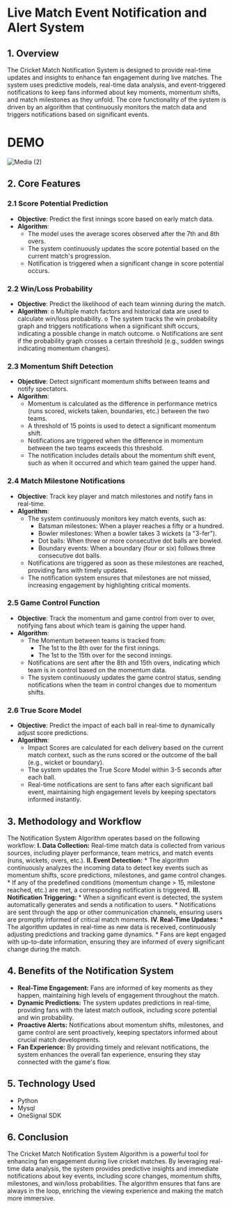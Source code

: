 # Live Match Event Notification and Alert System
## 1. Overview
The Cricket Match Notification System is designed to provide real-time updates and insights to enhance fan engagement during live matches. The system uses predictive models, real-time data analysis, and event-triggered notifications to keep fans informed about key moments, momentum shifts, and match milestones as they unfold. The core functionality of the system is driven by an algorithm that continuously monitors the match data and triggers notifications based on significant events.

# DEMO
![Media (2)](https://github.com/user-attachments/assets/56dd91d8-17ec-4597-a2aa-77c0166f045a)

## 2. Core Features
### 2.1 Score Potential Prediction
  * **Objective**: Predict the first innings score based on early match data.
  * **Algorithm**:
    *	The model uses the average scores observed after the 7th and 8th overs.
    *	The system continuously updates the score potential based on the current match's progression.
    *	Notification is triggered when a significant change in score potential occurs.
### 2.2 Win/Loss Probability
  * **Objective**: Predict the likelihood of each team winning during the match.
  * **Algorithm**:
o	Multiple match factors and historical data are used to calculate win/loss probability.
o	The system tracks the win probability graph and triggers notifications when a significant shift occurs, indicating a possible change in match outcome.
o	Notifications are sent if the probability graph crosses a certain threshold (e.g., sudden swings indicating momentum changes).
### 2.3 Momentum Shift Detection
  * **Objective**: Detect significant momentum shifts between teams and notify spectators.
  * **Algorithm**:
    * Momentum is calculated as the difference in performance metrics (runs scored, wickets taken, boundaries, etc.) between the two teams.
    * A threshold of 15 points is used to detect a significant momentum shift.
    * Notifications are triggered when the difference in momentum between the two teams exceeds this threshold.
    * The notification includes details about the momentum shift event, such as when it occurred and which team gained the upper hand.
### 2.4 Match Milestone Notifications
  * **Objective**: Track key player and match milestones and notify fans in real-time.
  * **Algorithm**:
    * The system continuously monitors key match events, such as:
      * Batsman milestones: When a player reaches a fifty or a hundred.
      * Bowler milestones: When a bowler takes 3 wickets (a "3-fer").
      * Dot balls: When three or more consecutive dot balls are bowled.
      * Boundary events: When a boundary (four or six) follows three consecutive dot balls.
    * Notifications are triggered as soon as these milestones are reached, providing fans with timely updates.
    * The notification system ensures that milestones are not missed, increasing engagement by highlighting critical moments.
### 2.5 Game Control Function
  * **Objective**: Track the momentum and game control from over to over, notifying fans about which team is gaining the upper hand.
  * **Algorithm**:
    * The Momentum between teams is tracked from:
      * The 1st to the 8th over for the first innings.
      * The 1st to the 15th over for the second innings.
    * Notifications are sent after the 8th and 15th overs, indicating which team is in control based on the momentum data.
    * The system continuously updates the game control status, sending notifications when the team in control changes due to momentum shifts.
### 2.6 True Score Model
  * **Objective**: Predict the impact of each ball in real-time to dynamically adjust score predictions.
  * **Algorithm**:
    * Impact Scores are calculated for each delivery based on the current match context, such as the runs scored or the outcome of the ball (e.g., wicket or boundary).
    * The system updates the True Score Model within 3-5 seconds after each ball.
    * Real-time notifications are sent to fans after each significant ball event, maintaining high engagement levels by keeping spectators informed instantly.

## 3. Methodology and Workflow
The Notification System Algorithm operates based on the following workflow:
  **I.	Data Collection:** Real-time match data is collected from various sources, including player performance, team metrics, and match events (runs, wickets, overs, etc.).
  **II.	Event Detection:**
    * The algorithm continuously analyzes the incoming data to detect key events such as momentum shifts, score predictions, milestones, and game control changes.
    * If any of the predefined conditions (momentum change > 15, milestone reached, etc.) are met, a corresponding notification is triggered.
  **III.	Notification Triggering:**
    * When a significant event is detected, the system automatically generates and sends a notification to users.
    * Notifications are sent through the app or other communication channels, ensuring users are promptly informed of critical match moments.
  **IV.	Real-Time Updates:**
    * The algorithm updates in real-time as new data is received, continuously adjusting predictions and tracking game dynamics.
    * Fans are kept engaged with up-to-date information, ensuring they are informed of every significant change during the match.

## 4. Benefits of the Notification System
  * **Real-Time Engagement:** Fans are informed of key moments as they happen, maintaining high levels of engagement throughout the match.
  * **Dynamic Predictions:** The system updates predictions in real-time, providing fans with the latest match outlook, including score potential and win probability.
  * **Proactive Alerts:** Notifications about momentum shifts, milestones, and game control are sent proactively, keeping spectators informed about crucial match developments.
  * **Fan Experience:** By providing timely and relevant notifications, the system enhances the overall fan experience, ensuring they stay connected with the game's flow.

## 5. Technology Used
  * Python
  * Mysql
  * OneSignal SDK

## 6. Conclusion
The Cricket Match Notification System Algorithm is a powerful tool for enhancing fan engagement during live cricket matches. By leveraging real-time data analysis, the system provides predictive insights and immediate notifications about key events, including score changes, momentum shifts, milestones, and win/loss probabilities. The algorithm ensures that fans are always in the loop, enriching the viewing experience and making the match more immersive.
